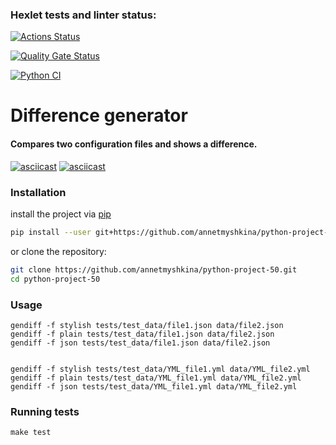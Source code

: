 ### Hexlet tests and linter status:
[![Actions Status](https://github.com/annetmyshkina/python-project-50/actions/workflows/hexlet-check.yml/badge.svg)](https://github.com/annetmyshkina/python-project-50/actions)

[![Quality Gate Status](https://sonarcloud.io/api/project_badges/measure?project=annetmyshkina_python-project-50&metric=alert_status)](https://sonarcloud.io/summary/new_code?id=annetmyshkina_python-project-50)

[![Python CI](https://github.com/annetmyshkina/python-project-50/actions/workflows/pyci.yml/badge.svg)](https://github.com/annetmyshkina/python-project-50/actions/workflows/pyci.yml)

# Difference generator
#### Compares two configuration files and shows a difference.

[![asciicast](https://asciinema.org/a/ZxJbpt0p7f7JP2Bsuj3lUMhau.svg)](https://asciinema.org/a/ZxJbpt0p7f7JP2Bsuj3lUMhau)
[![asciicast](https://asciinema.org/a/BWtGpyV31ltWDV7M2GA7CPtQF.svg)](https://asciinema.org/a/BWtGpyV31ltWDV7M2GA7CPtQF)


### Installation

install the project via [pip](https://pypi.org/project/pip/)

```bash
pip install --user git+https://github.com/annetmyshkina/python-project-50.git
```

or clone the repository:

```bash
git clone https://github.com/annetmyshkina/python-project-50.git
cd python-project-50
```

### Usage
    gendiff -f stylish tests/test_data/file1.json data/file2.json
    gendiff -f plain tests/test_data/file1.json data/file2.json
    gendiff -f json tests/test_data/file1.json data/file2.json


    gendiff -f stylish tests/test_data/YML_file1.yml data/YML_file2.yml
    gendiff -f plain tests/test_data/YML_file1.yml data/YML_file2.yml
    gendiff -f json tests/test_data/YML_file1.yml data/YML_file2.yml

### Running tests
    make test
